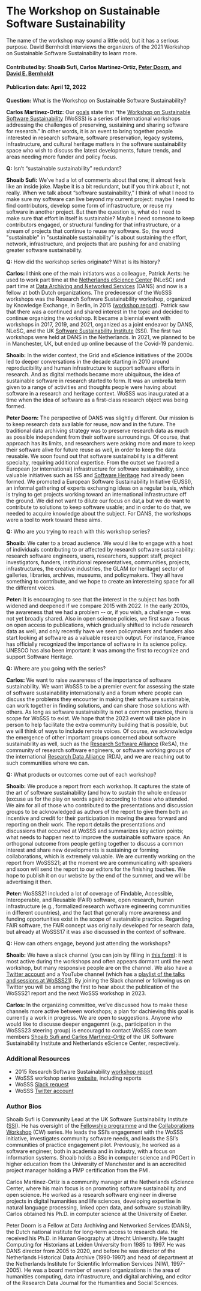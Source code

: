# The Workshop on Sustainable Software Sustainability

<!-- begin deck -->
The name of the workshop may sound a little odd, but it has a serious purpose. David Bernholdt interviews the organizers of the 2021 Workshop on Sustainable Software Sustainability to learn more.
<!-- end deck -->

#### Contributed by: Shoaib Sufi, Carlos Martinez-Ortiz, [Peter Doorn](https://github.com/pkdoorn), and [David E. Bernholdt](https://github.com/bernhold)
#### Publication date: April 12, 2022

**Question:** What is the Workshop on Sustainable Software Sustainability?

**Carlos Martinez-Ortiz:** Our [goals](https://wosss.org/goals) state that “the [Workshop on Sustainable Software Sustainability](https://wosss.org) (WoSSS) is a series of international workshops addressing the challenges of preserving, sustaining and sharing software for research.” In other words, it is an event to bring together people interested in research software, software preservation, legacy systems, infrastructure, and cultural heritage matters in the software sustainability space who wish to discuss the latest developments, future trends, and areas needing more funder and policy focus. 

**Q:** Isn’t “sustainable sustainability” redundant?

**Shoaib Sufi:** We’ve had a lot of comments about that one; it almost feels like an inside joke. Maybe it is a bit redundant, but if you think about it, not really. When we talk about “software sustainability,” I think of what I need to make sure my software can live beyond my current project: maybe I need to find contributors, develop some form of infrastructure, or reuse my software in another project. But then the question is, what do I need to make sure that effort in itself is sustainable? Maybe I need someone to keep contributors engaged, or structural funding for that infrastructure, or a stream of projects that continue to reuse my software. So, the word "sustainable" in "sustainable sustainability" is about sustaining the effort, network, infrastructure, and projects that are pushing for and enabling greater software sustainability.

**Q:** How did the workshop series originate?  What is its history?

**Carlos:** I think one of the main initiators was a colleague, Patrick Aerts: he used to work part time at the [Netherlands eScience Center](https://www.esciencecenter.nl/) (NLeSC) and part time at [Data Archiving and Networked Services](https://dans.knaw.nl/en/) (DANS) and now is a fellow at both Dutch organizations. The predecessor of the WoSSS workshops was the Research Software Sustainability workshop, organized by Knowledge Exchange, in Berlin, in 2015 ([workshop report](https://www.knowledge-exchange.info/event/software-sustainability)). Patrick saw that there was a continued and shared interest in the topic and decided to continue organizing the workshop. It became a biennial event with workshops in 2017, 2019, and 2021, organized as a joint endeavor by DANS, NLeSC, and the UK [Software Sustainability Institute](https://www.software.ac.uk/) (SSI). The first two workshops were held at DANS in the Netherlands.  In 2021, we planned to be in Manchester, UK, but ended up online because of the Covid-19 pandemic.

**Shoaib:** In the wider context, the Grid and eScience initiatives of the 2000s led to deeper conversations in the decade starting in 2010 around reproducibility and human infrastructure to support software efforts in research. And as digital methods became more ubiquitous, the idea of sustainable software in research started to form. It was an umbrella term given to a range of activities and thoughts people were having about software in a research and heritage context. WoSSS was inaugurated at a time when the idea of software as a first-class research object was being formed. 

**Peter Doorn:** The perspective of DANS was slightly different. Our mission is to keep research data available for reuse, now and in the future. The traditional data archiving strategy was to preserve research data as much as possible independent from their software surroundings. Of course, that approach has its limits, and researchers were asking more and more to keep their software alive for future reuse as well, in order to keep the data reusable. We soon found out that software sustainability is a different specialty, requiring additional expertise. From the outset we   favored a European (or international) infrastructure for software sustainability, since valuable initiatives such as ISS and [Software Heritage](https://www.softwareheritage.org/) had already been formed. We promoted a European Software Sustainability Initiative (EUSSI), an informal gathering of experts exchanging ideas on a regular basis, which is trying to get projects working toward an international infrastructure off the ground. We did not want to dilute our focus on dat,a but we do want to contribute to solutions to keep software usable; and in order to do that, we needed to acquire knowledge about the subject. For DANS, the workshops were a tool to work toward these aims.

**Q:** Who are you trying to reach with this workshop series?

**Shoaib:** We cater to a broad audience. We would like to engage with a host of individuals contributing to or affected by research software sustainability: research software engineers, users, researchers, support staff, project investigators, funders, institutional representatives, communities, projects, infrastructures, the creative industries, the GLAM (or heritage) sector of galleries, libraries, archives, museums, and policymakers. They all have something to contribute, and we hope to create an interesteing space for all the different voices. 

**Peter:** It is  encouraging to see that the interest in the subject has both widened and deepened if we compare 2015 with 2022. In the early 2010s, the awareness that we had a problem -- or, if you wish, a challenge -- was not yet broadly shared. Also in open science policies, we first saw a focus on open access to publications, which gradually shifted to include research data as well, and only recently have we seen policymakers and funders also start looking at software as a valuable research output. For instance, France has officially recognized the importance of software in its science policy. UNESCO has also been important: it was among the first to recognize and support Software Heritage. 

**Q:** Where are you going with the series?

**Carlos:** We want to raise awareness of the importance of software sustainability. We want WoSSS to be a premier event for assessing the state of software sustainability internationally and a forum where people can discuss the problems they encounter in making their software sustainable, can work together in finding solutions, and can share those solutions with others. As long as software sustainability is not a common practice, there is scope for WoSSS to exist. We hope that the 2023 event will take place in person to help facilitate the extra community building that is possible, but we will think of ways to include remote voices. Of course, we acknowledge the emergence of other important groups concerned about software sustainability as well, such as the [Research Software Alliance](https://www.researchsoft.org/) (ReSA), the community of research software engineers, or software working groups of the international [Research Data Alliance](https://www.rd-alliance.org/) (RDA), and we are reaching out to such communities where we can.

**Q:** What products or outcomes come out of each workshop?

**Shoaib:** We produce a report from each workshop. It captures the state of the art of software sustainability (and how to sustain the whole endeavor (excuse us for the play on words again) according to those who attended. We aim for all of those who contributed to the presentations and discussion groups to be acknowledged as authors of the report to give them both an incentive and credit for their participation in moving the area forward and reporting on their work. The report details the presentations and discussions that occurred at WoSSS and summarizes key action points; what needs to happen next  to improve the sustainable software space. An orthogonal outcome from people getting together to discuss a common interest and share new developments is sustaining or forming collaborations, which is extremely valuable.  We are currently working on the report from WoSSS21; at the moment we are communicating with speakers and soon will send the report to our editors for the finishing touches. We hope to publish it on our website by the end of the summer, and we will be advertising it then.

**Peter:** WoSSS21 included a lot of coverage of Findable, Accessible, Interoperable, and Reusable (FAIR) software, open research, human infrastructure (e.g., formalized research woftware egineering communities in different countries), and the fact that  generally more awareness and funding opportunities exist in the scope of sustainable practice. Regarding FAIR software, the FAIR concept was originally developed for research data, but already at WoSSS17 it was also discussed in the context of software.

**Q:** How can others engage, beyond just attending the workshops?

**Shoaib:** We have a slack channel (you can join by filling in [this form](https://bit.ly/wosss-slack)): it is most active during the workshops and often appears dormant until the next workshop, but  many responsive people are on the channel. We also have a [Twitter account](https://twitter.com/WoSSS_team) and a YouTube channel (which has a [playlist of the talks and sessions at WoSSS21](https://www.youtube.com/watch?v=i1s73o2MP8U&list=PLXAvKzjdTsrxFqbjWtxHjfJc0RN6jMwZg)). By joining the Slack channel or following us on Twitter you will be among the first to hear about the publication of the WoSSS21 report and the next WoSSS workshop in 2023.

**Carlos:** In the organizing committee, we’ve discussed how to make these channels more active between workshops; a plan for dachieving this goal is currently a work in progress. We are open to suggestions. Anyone who would like to discusse deeper engagemnt (e.g., participation in the WoSSS23 steering group) is encouragd to contact WoSSS core team members [Shoaib Sufi and Carlos Martinez-Ortiz](mailto:shoaib.sufi@software.ac.uk,c.martinez@esciencecenter.nl)  of the UK Software Sustainability Institute and Netherlands eScience Center, respectively.

### Additional Resources
- 2015 Research Software Sustainability [workshop report](https://www.knowledge-exchange.info/event/software-sustainability)
- WoSSS workshop series [website](https://wosss.org), including reports
- WoSSS [Slack request](https://bit.ly/wosss-slack)
- WoSSS [Twitter account](https://twitter.com/WoSSS_team)

### Author Bios

Shoaib Sufi is Community Lead at the UK Software Sustainability Institute ([SSI](https://www.software.ac.uk/)). He has oversight of the [Fellowship programme](https://www.software.ac.uk/programmes-and-events/fellowship-programme) and the [Collaborations Workshop](https://www.software.ac.uk/programmes-and-events/collaborations-workshops)  (CW) series. He leads the SSI’s engagement with the WoSSS initiative, investigates community software needs, and leads the SSI’s communities of practice engagement pilot.
Previously, he worked as a software engineer, both in academia and in industry, with a focus on information systems. Shoaib holds a BSc in computer science and PGCert in higher education from the University of Manchester and is an accredited project manager holding a PMP certification from the PMI. 

Carlos Martinez-Ortiz is a community manager at the Netherlands eScience Center, where his main focus is on promoting software sustainability and open science. He worked as a research software engineer in diverse projects in digital humanities and life sciences, developing expertise in natural language processing, linked open data, and software sustainability. Carlos obtained his Ph.D. in computer science at the University of Exeter.

Peter Doorn is a Fellow at Data Archiving and Networked Services (DANS), the Dutch national institute for long-term access to research data. He received his Ph.D. in Human Geography at Utrecht University. He taught Computing for Historians at Leiden University from 1985 to 1997. He was DANS director from 2005 to 2020, and before he was director of the Netherlands Historical Data Archive (1990-1997) and head of department at the Netherlands Institute for Scientific Information Services (NIWI, 1997-2005). He was a board member of several organizations in the area of humanities computing, data infrastructure, and digital archiving, and editor of the Research Data Journal for the Humanities and Social Sciences.

<!---
Publish: yes
Pinned: no
Topics: conferences and workshops
--->
